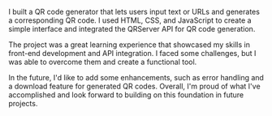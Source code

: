 I built a QR code generator that lets users input text or URLs and generates a corresponding QR code. 
I used HTML, CSS, and JavaScript to create a simple interface and integrated the QRServer API for QR code generation.

The project was a great learning experience that showcased my skills in front-end development and API integration.
I faced some challenges, but I was able to overcome them and create a functional tool.

In the future, I'd like to add some enhancements, such as error handling and a download feature for generated QR codes.
Overall, I'm proud of what I've accomplished and look forward to building on this foundation in future projects.

